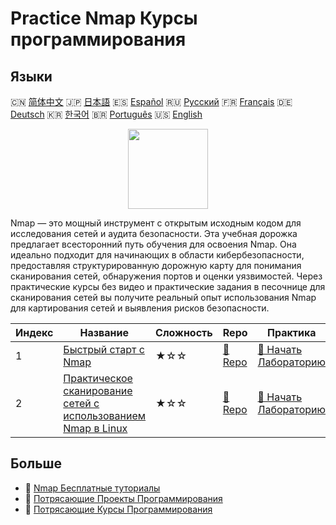 # Practice Nmap Курсы программирования

## Языки

🇨🇳 [简体中文](README_zh.md) 🇯🇵 [日本語](README_ja.md) 🇪🇸 [Español](README_es.md) 🇷🇺 [Русский](README_ru.md) 🇫🇷 [Français](README_fr.md) 🇩🇪 [Deutsch](README_de.md) 🇰🇷 [한국어](README_ko.md) 🇧🇷 [Português](README_pt.md) 🇺🇸 [English](README.md) 

<div align="center">
<img width="128px" src="https://file.labex.io/path/pPoL1KPkCT9I.png">
</div>

Nmap — это мощный инструмент с открытым исходным кодом для исследования сетей и аудита безопасности. Эта учебная дорожка предлагает всесторонний путь обучения для освоения Nmap. Она идеально подходит для начинающих в области кибербезопасности, предоставляя структурированную дорожную карту для понимания сканирования сетей, обнаружения портов и оценки уязвимостей. Через практические курсы без видео и практические задания в песочнице для сканирования сетей вы получите реальный опыт использования Nmap для картирования сетей и выявления рисков безопасности.

|   Индекс | Название                                                                                                                                  | Сложность   | Repo                                                                                  | Практика                                                                                          |
|----------|-------------------------------------------------------------------------------------------------------------------------------------------|-------------|---------------------------------------------------------------------------------------|---------------------------------------------------------------------------------------------------|
|        1 | [Быстрый старт с Nmap](https://labex.io/ru/courses/quick-start-with-nmap)                                                                 | ★☆☆         | [🔗 Repo](https://github.com/labex-labs/quick-start-with-nmap)                        | [🚀 Начать Лабораторию](https://labex.io/ru/courses/quick-start-with-nmap)                        |
|        2 | [Практическое сканирование сетей с использованием Nmap в Linux](https://labex.io/ru/courses/hands-on-network-scanning-with-nmap-on-linux) | ★☆☆         | [🔗 Repo](https://github.com/labex-labs/hands-on-network-scanning-with-nmap-on-linux) | [🚀 Начать Лабораторию](https://labex.io/ru/courses/hands-on-network-scanning-with-nmap-on-linux) |

## Больше

- 🔗 [Nmap Бесплатные туториалы](https://github.com/labex-labs/nmap-free-tutorials)
- 🔗 [Потрясающие Проекты Программирования](https://github.com/labex-labs/awesome-programming-projects)
- 🔗 [Потрясающие Курсы Программирования](https://github.com/labex-labs/awesome-programming-courses)

